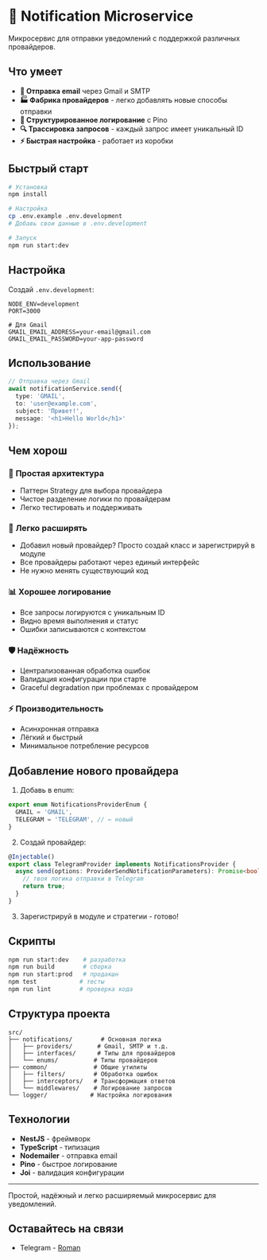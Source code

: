 # 🔔 Notification Microservice

Микросервис для отправки уведомлений с поддержкой различных провайдеров.

## Что умеет

- **📧 Отправка email** через Gmail и SMTP
- **🏭 Фабрика провайдеров** - легко добавлять новые способы отправки
- **📝 Структурированное логирование** с Pino
- **🔍 Трассировка запросов** - каждый запрос имеет уникальный ID
- **⚡ Быстрая настройка** - работает из коробки

## Быстрый старт

```bash
# Установка
npm install

# Настройка
cp .env.example .env.development
# Добавь свои данные в .env.development

# Запуск
npm run start:dev
```

## Настройка

Создай `.env.development`:

```env
NODE_ENV=development
PORT=3000

# Для Gmail
GMAIL_EMAIL_ADDRESS=your-email@gmail.com
GMAIL_EMAIL_PASSWORD=your-app-password
```

## Использование

```typescript
// Отправка через Gmail
await notificationService.send({
  type: 'GMAIL',
  to: 'user@example.com',
  subject: 'Привет!',
  message: '<h1>Hello World</h1>'
});
```

## Чем хорош

### 🎯 **Простая архитектура**
- Паттерн Strategy для выбора провайдера
- Чистое разделение логики по провайдерам
- Легко тестировать и поддерживать

### 🔧 **Легко расширять**
- Добавил новый провайдер? Просто создай класс и зарегистрируй в модуле
- Все провайдеры работают через единый интерфейс
- Не нужно менять существующий код

### 📊 **Хорошее логирование**
- Все запросы логируются с уникальным ID
- Видно время выполнения и статус
- Ошибки записываются с контекстом

### 🛡️ **Надёжность**
- Централизованная обработка ошибок
- Валидация конфигурации при старте
- Graceful degradation при проблемах с провайдером

### ⚡ **Производительность**
- Асинхронная отправка
- Лёгкий и быстрый
- Минимальное потребление ресурсов

## Добавление нового провайдера

1. Добавь в enum:
```typescript
export enum NotificationsProviderEnum {
  GMAIL = 'GMAIL',
  TELEGRAM = 'TELEGRAM', // ← новый
}
```

2. Создай провайдер:
```typescript
@Injectable()
export class TelegramProvider implements NotificationsProvider {
  async send(options: ProviderSendNotificationParameters): Promise<boolean> {
    // твоя логика отправки в Telegram
    return true;
  }
}
```

3. Зарегистрируй в модуле и стратегии - готово!

## Скрипты

```bash
npm run start:dev    # разработка
npm run build        # сборка
npm run start:prod   # продакшн
npm test            # тесты
npm run lint        # проверка кода
```

## Структура проекта

```
src/
├── notifications/        # Основная логика
│   ├── providers/       # Gmail, SMTP и т.д.
│   ├── interfaces/      # Типы для провайдеров
│   └── enums/          # Типы провайдеров
├── common/             # Общие утилиты
│   ├── filters/        # Обработка ошибок
│   ├── interceptors/   # Трансформация ответов
│   └── middlewares/    # Логирование запросов
└── logger/            # Настройка логирования
```

## Технологии

- **NestJS** - фреймворк
- **TypeScript** - типизация
- **Nodemailer** - отправка email
- **Pino** - быстрое логирование
- **Joi** - валидация конфигурации

---

Простой, надёжный и легко расширяемый микросервис для уведомлений.


## Оставайтесь на связи

- Telegram - [Roman](https://t.me/nee_copirui)